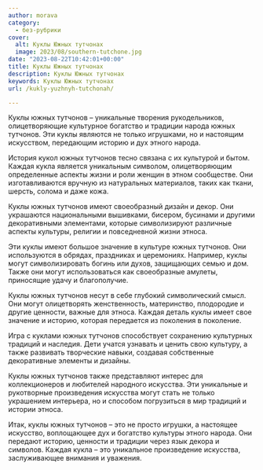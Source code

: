 ```yaml
---
author: morava
category:
  - без-рубрики
cover:
  alt: Куклы Южных тутчонах
  image: 2023/08/southern-tutchone.jpg
date: "2023-08-22T10:42:01+00:00"
title: Куклы Южных тутчонах
description: Куклы Южных тутчонах
keywords: Куклы Южных тутчонах
url: /kukly-yuzhnyh-tutchonah/

---
```

Куклы южных тутчонов – уникальные творения рукодельников, олицетворяющие культурное богатство и традиции народа южных тутчонов. Эти куклы являются не только игрушками, но и настоящим искусством, передающим историю и дух этного народа.

История кукол южных тутчонов тесно связана с их культурой и бытом. Каждая кукла является уникальным символом, олицетворяющим определенные аспекты жизни и роли женщин в этном сообществе. Они изготавливаются вручную из натуральных материалов, таких как ткани, шерсть, солома и даже кожа.

Куклы южных тутчонов имеют своеобразный дизайн и декор. Они украшаются национальными вышивками, бисером, бусинами и другими декоративными элементами, которые символизируют различные аспекты культуры, религии и повседневной жизни этноса.

Эти куклы имеют большое значение в культуре южных тутчонов. Они используются в обрядах, праздниках и церемониях. Например, куклы могут символизировать богинь или духов, защищающих семью и дом. Также они могут использоваться как своеобразные амулеты, приносящие удачу и благополучие.

Куклы южных тутчонов несут в себе глубокий символический смысл. Они могут олицетворять женственность, материнство, плодородие и другие ценности, важные для этноса. Каждая деталь куклы имеет свое значение и историю, которая передается из поколения в поколение.

Игра с куклами южных тутчонов способствует сохранению культурных традиций и наследия. Дети учатся узнавать и ценить свою культуру, а также развивать творческие навыки, создавая собственные декоративные элементы и дизайны.

Куклы южных тутчонов также представляют интерес для коллекционеров и любителей народного искусства. Эти уникальные и рукотворные произведения искусства могут стать не только украшением интерьера, но и способом погрузиться в мир традиций и истории этноса.

Итак, куклы южных тутчонов – это не просто игрушки, а настоящее искусство, воплощающее дух и богатство культуры этного народа. Они передают историю, ценности и традиции через язык декора и символов. Каждая кукла – это уникальное произведение искусства, заслуживающее внимания и уважения.
